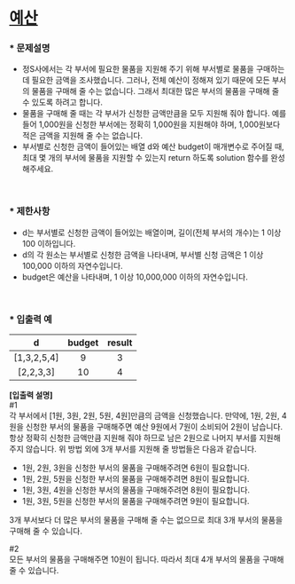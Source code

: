 
# [예산](https://programmers.co.kr/learn/courses/30/lessons/12982) #



### * 문제설명 ###  
* 정S사에서는 각 부서에 필요한 물품을 지원해 주기 위해 부서별로 물품을 구매하는데 필요한 금액을 조사했습니다. 그러나, 전체 예산이 정해져 있기 때문에 모든 부서의 물품을 구매해 줄 수는 없습니다. 그래서 최대한 많은 부서의 물품을 구매해 줄 수 있도록 하려고 합니다.
* 물품을 구매해 줄 때는 각 부서가 신청한 금액만큼을 모두 지원해 줘야 합니다. 예를 들어 1,000원을 신청한 부서에는 정확히 1,000원을 지원해야 하며, 1,000원보다 적은 금액을 지원해 줄 수는 없습니다.
* 부서별로 신청한 금액이 들어있는 배열 d와 예산 budget이 매개변수로 주어질 때, 최대 몇 개의 부서에 물품을 지원할 수 있는지 return 하도록 solution 함수를 완성해주세요.  
</br>

### * 제한사항 ###
*   d는 부서별로 신청한 금액이 들어있는 배열이며, 길이(전체 부서의 개수)는 1 이상 100 이하입니다.
*   d의 각 원소는 부서별로 신청한 금액을 나타내며, 부서별 신청 금액은 1 이상 100,000 이하의 자연수입니다.
*   budget은 예산을 나타내며, 1 이상 10,000,000 이하의 자연수입니다.
    
</br>

### * 입출력 예 ###  

d | budget | result
:------:|:------:|:------:
[1,3,2,5,4] | 9 | 3
[2,2,3,3] | 10 | 4


**[입출력 설명]**    
#1  
각 부서에서 [1원, 3원, 2원, 5원, 4원]만큼의 금액을 신청했습니다. 만약에, 1원, 2원, 4원을 신청한 부서의 물품을 구매해주면 예산 9원에서 7원이 소비되어 2원이 남습니다. 항상 정확히 신청한 금액만큼 지원해 줘야 하므로 남은 2원으로 나머지 부서를 지원해 주지 않습니다. 위 방법 외에 3개 부서를 지원해 줄 방법들은 다음과 같습니다.

* 1원, 2원, 3원을 신청한 부서의 물품을 구매해주려면 6원이 필요합니다.
* 1원, 2원, 5원을 신청한 부서의 물품을 구매해주려면 8원이 필요합니다.
* 1원, 3원, 4원을 신청한 부서의 물품을 구매해주려면 8원이 필요합니다.
* 1원, 3원, 5원을 신청한 부서의 물품을 구매해주려면 9원이 필요합니다.

3개 부서보다 더 많은 부서의 물품을 구매해 줄 수는 없으므로 최대 3개 부서의 물품을 구매해 줄 수 있습니다.  

#2  
모든 부서의 물품을 구매해주면 10원이 됩니다. 따라서 최대 4개 부서의 물품을 구매해 줄 수 있습니다.  
